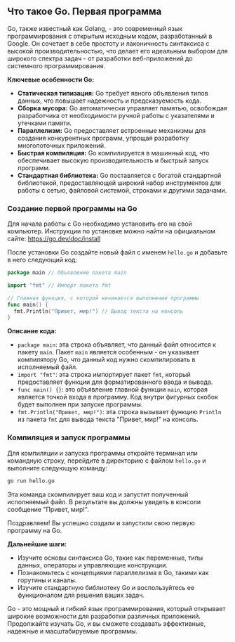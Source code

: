 ## Что такое Go. Первая программа

Go, также известный как Golang, - это современный язык программирования с открытым исходным кодом, разработанный в Google. Он сочетает в себе простоту и лаконичность синтаксиса с высокой производительностью, что делает его идеальным выбором для широкого спектра задач - от разработки веб-приложений до системного программирования.

**Ключевые особенности Go:**

* **Статическая типизация:** Go требует явного объявления типов данных, что повышает надежность и предсказуемость кода.
* **Сборка мусора:** Go автоматически управляет памятью, освобождая разработчика от необходимости ручной работы с указателями и утечками памяти.
* **Параллелизм:** Go предоставляет встроенные механизмы для создания конкурентных программ, упрощая разработку многопоточных приложений.
* **Быстрая компиляция:** Go компилируется в машинный код, что обеспечивает высокую производительность и быстрый запуск программ.
* **Стандартная библиотека:** Go поставляется с богатой стандартной библиотекой, предоставляющей широкий набор инструментов для работы с сетью, файловой системой, строками и другими задачами.

### Создание первой программы на Go

Для начала работы с Go необходимо установить его на свой компьютер. Инструкции по установке можно найти на официальном сайте: https://go.dev/doc/install

После установки Go создайте новый файл с именем `hello.go` и добавьте в него следующий код:

```go
package main // Объявление пакета main

import "fmt" // Импорт пакета fmt

// Главная функция, с которой начинается выполнение программы
func main() {
  fmt.Println("Привет, мир!") // Вывод текста на консоль
}
```

**Описание кода:**

* `package main`: эта строка объявляет, что данный файл относится к пакету `main`. Пакет `main` является особенным - он указывает компилятору Go, что данный код нужно скомпилировать в исполняемый файл.
* `import "fmt"`: эта строка импортирует пакет `fmt`, который предоставляет функции для форматированного ввода и вывода.
* `func main() {}`: это объявление главной функции `main`, которая является точкой входа в программу. Код внутри фигурных скобок будет выполнен при запуске программы.
* `fmt.Println("Привет, мир!")`: эта строка вызывает функцию `Println` из пакета `fmt` для вывода текста "Привет, мир!" на консоль.

### Компиляция и запуск программы

Для компиляции и запуска программы откройте терминал или командную строку, перейдите в директорию с файлом `hello.go` и выполните следующую команду:

```bash
go run hello.go
```

Эта команда скомпилирует ваш код и запустит полученный исполняемый файл. В результате вы должны увидеть в консоли сообщение "Привет, мир!".

Поздравляем! Вы успешно создали и запустили свою первую программу на Go. 

**Дальнейшие шаги:**

* Изучите основы синтаксиса Go, такие как переменные, типы данных, операторы и управляющие конструкции.
* Познакомьтесь с концепциями параллелизма в Go, такими как горутины и каналы.
* Изучите стандартную библиотеку Go и воспользуйтесь ее функционалом для решения ваших задач.

Go - это мощный и гибкий язык программирования, который открывает широкие возможности для разработки различных приложений. Продолжайте изучать Go, и вы сможете создавать эффективные, надежные и масштабируемые программы.
